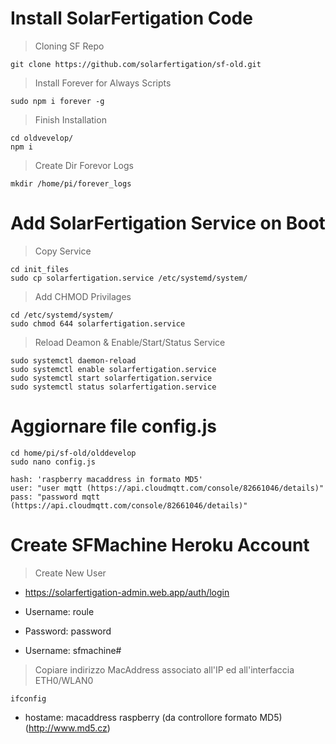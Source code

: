 # Install SolarFertigation Code
> Cloning SF Repo
```
git clone https://github.com/solarfertigation/sf-old.git
```
> Install Forever for Always Scripts
```
sudo npm i forever -g
```
> Finish Installation
```
cd oldvevelop/
npm i
```
> Create Dir Forevor Logs
```
mkdir /home/pi/forever_logs
```

# Add SolarFertigation Service on Boot 
> Copy Service
```
cd init_files
sudo cp solarfertigation.service /etc/systemd/system/
```
> Add CHMOD Privilages
```
cd /etc/systemd/system/
sudo chmod 644 solarfertigation.service
```
> Reload Deamon & Enable/Start/Status Service
```
sudo systemctl daemon-reload
sudo systemctl enable solarfertigation.service
sudo systemctl start solarfertigation.service
sudo systemctl status solarfertigation.service
```

# Aggiornare file config.js
```
cd home/pi/sf-old/olddevelop
sudo nano config.js
```
```
hash: 'raspberry macaddress in formato MD5'
user: "user mqtt (https://api.cloudmqtt.com/console/82661046/details)"
pass: "password mqtt (https://api.cloudmqtt.com/console/82661046/details)" 
```

# Create SFMachine Heroku Account

> Create New User
- https://solarfertigation-admin.web.app/auth/login
- Username: roule
- Password: password 

- Username: sfmachine#
> Copiare indirizzo MacAddress associato all'IP ed all'interfaccia ETH0/WLAN0
```
ifconfig 
```
- hostame: macaddress raspberry (da controllore formato MD5)
(http://www.md5.cz)